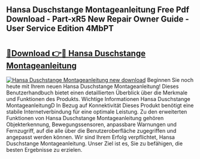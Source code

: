 ## Hansa Duschstange Montageanleitung Free Pdf Download - Part-xR5 New Repair Owner Guide - User Service Edition 4MbPT

# <h2><a href="http://df6yij.blite.top/?on=Hansa+Duschstange+Montageanleitung">🔗Download 👉🔴 Hansa Duschstange Montageanleitung</a></h2>

[![Hansa Duschstange Montageanleitung new download](https://i.imgur.com/lujVjoI.png)](http://df6yij.blite.top/?on=Hansa+Duschstange+Montageanleitung)
Beginnen Sie noch heute mit Ihrem neuen Hansa Duschstange Montageanleitung! Dieses Benutzerhandbuch bietet einen detaillierten Überblick über die Merkmale und Funktionen des Produkts. Wichtige Informationen Hansa Duschstange MontageanleitungD In Bezug auf Konnektivität Dieses Produkt benötigt eine stabile Internetverbindung für eine optimale Leistung. Zu den erweiterten Funktionen von Hansa Duschstange Montageanleitung gehören Objekterkennung, Bewegungssensoren, anpassbare Warnungen und Fernzugriff, auf die alle über die Benutzeroberfläche zugegriffen und angepasst werden können. Wir sind Ihrem Erfolg verpflichtet, Hansa Duschstange Montageanleitung. Unser Ziel ist es, Sie zu befähigen, die besten Ergebnisse zu erzielen.
